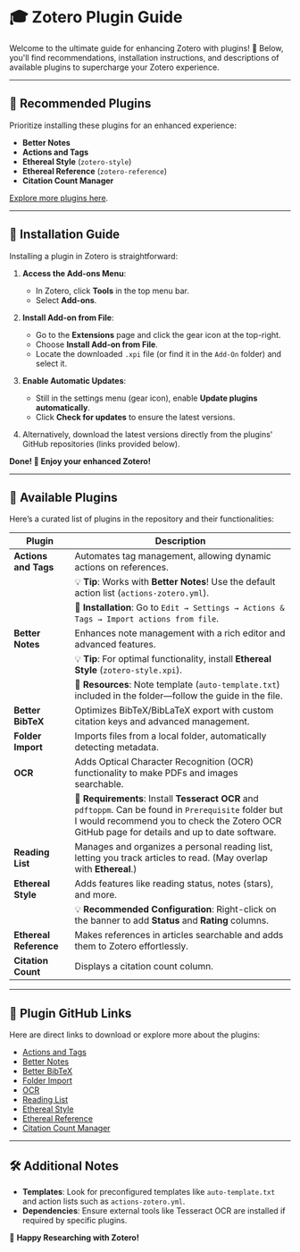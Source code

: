 
# 🎓 Zotero Plugin Guide

Welcome to the ultimate guide for enhancing Zotero with plugins! 🚀 Below, you'll find recommendations, installation instructions, and descriptions of available plugins to supercharge your Zotero experience.

---

## 🌟 Recommended Plugins

Prioritize installing these plugins for an enhanced experience:

- **Better Notes**
- **Actions and Tags**
- **Ethereal Style** (`zotero-style`)
- **Ethereal Reference** (`zotero-reference`)
- **Citation Count Manager**

[Explore more plugins here](https://www.zotero.org/support/plugins).

---

## 🔧 Installation Guide

Installing a plugin in Zotero is straightforward:

1. **Access the Add-ons Menu**:
   - In Zotero, click **Tools** in the top menu bar.
   - Select **Add-ons**.

2. **Install Add-on from File**:
   - Go to the **Extensions** page and click the gear icon at the top-right.
   - Choose **Install Add-on from File**.
   - Locate the downloaded `.xpi` file (or find it in the `Add-On` folder) and select it.

3. **Enable Automatic Updates**:
   - Still in the settings menu (gear icon), enable **Update plugins automatically**.
   - Click **Check for updates** to ensure the latest versions.

4. Alternatively, download the latest versions directly from the plugins' GitHub repositories (links provided below).

**Done! 🎉 Enjoy your enhanced Zotero!**

---

## 📂 Available Plugins

Here’s a curated list of plugins in the repository and their functionalities:

| **Plugin**          | **Description**                                                                                                                                       |
|----------------------|-------------------------------------------------------------------------------------------------------------------------------------------------------|
| **Actions and Tags** | Automates tag management, allowing dynamic actions on references.                                                                                     |
|                      | 💡 **Tip**: Works with **Better Notes**! Use the default action list (`actions-zotero.yml`).                                                         |
|                      | 📄 **Installation**: Go to `Edit → Settings → Actions & Tags → Import actions from file`.                                                           |
| **Better Notes**     | Enhances note management with a rich editor and advanced features.                                                                                   |
|                      | 💡 **Tip**: For optimal functionality, install **Ethereal Style** (`zotero-style.xpi`).                                                             |
|                      | 📄 **Resources**: Note template (`auto-template.txt`) included in the folder—follow the guide in the file.                                           |
| **Better BibTeX**    | Optimizes BibTeX/BibLaTeX export with custom citation keys and advanced management.                                                                  |
| **Folder Import**    | Imports files from a local folder, automatically detecting metadata.                                                                                 |
| **OCR**              | Adds Optical Character Recognition (OCR) functionality to make PDFs and images searchable.                                                           |
|                      | 📄 **Requirements**: Install **Tesseract OCR** and `pdftoppm`. Can be found in `Prerequisite` folder but I would recommend you to check the Zotero OCR GitHub page for details and up to date software.                                         |
| **Reading List**     | Manages and organizes a personal reading list, letting you track articles to read. (May overlap with **Ethereal**.)                                  |
| **Ethereal Style**   | Adds features like reading status, notes (stars), and more.                                                                                          |
|                      | 💡 **Recommended Configuration**: Right-click on the banner to add **Status** and **Rating** columns.                                               |
| **Ethereal Reference** | Makes references in articles searchable and adds them to Zotero effortlessly.                                                                      |
| **Citation Count**   | Displays a citation count column.                                                                                                                    |

---

## 🔗 Plugin GitHub Links

Here are direct links to download or explore more about the plugins:

- [Actions and Tags](https://github.com/windingwind/zotero-actions-tags)
- [Better Notes](https://github.com/windingwind/zotero-better-notes/tree/master)
- [Better BibTeX](https://retorque.re/zotero-better-bibtex/index.html)
- [Folder Import](https://github.com/retorquere/zotero-folder-import)
- [OCR](https://github.com/UB-Mannheim/zotero-ocr)
- [Reading List](https://github.com/Dominic-DallOsto/zotero-reading-list)
- [Ethereal Style](https://github.com/MuiseDestiny/zotero-style/releases)
- [Ethereal Reference](https://github.com/MuiseDestiny/zotero-reference)
- [Citation Count Manager](https://github.com/FrLars21/ZoteroCitationCountsManager)

---

## 🛠️ Additional Notes

- **Templates**: Look for preconfigured templates like `auto-template.txt` and action lists such as `actions-zotero.yml`.
- **Dependencies**: Ensure external tools like Tesseract OCR are installed if required by specific plugins.

🎉 **Happy Researching with Zotero!**
